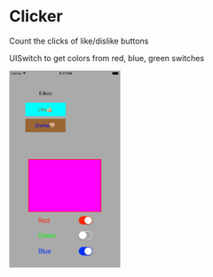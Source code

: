 # Clicker

Count the clicks of like/dislike buttons

UISwitch to get colors from red, blue, green switches

<img src="https://github.com/yx79/LearningSwift3/blob/master/Clicker/clicker.png" width=200>
 

